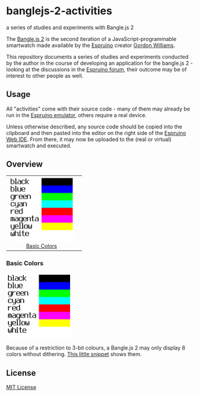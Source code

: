 # banglejs-2-activities #

a series of studies and experiments with Bangle.js 2

The [Bangle.js 2](https://www.espruino.com/Bangle.js2) is the second iteration of a JavaScript-programmable smartwatch made available by the [Espruino](https://www.espruino.com/) creator [Gordon Williams](https://github.com/gfwilliams).

This repository documents a series of studies and experiments conducted by the author in the course of developing an application for the bangle.js 2 - looking at the discussions in the [Espruino forum](http://forum.espruino.com/microcosms/1424/), their outcome may be of interest to other people as well.

## Usage ##

All "activities" come with their source code - many of them may already be run in the [Espruino emulator](https://www.espruino.com/ide/emulator.html), others require a real device.

Unless otherwise described, any source code should be copied into the clipboard and then pasted into the editor on the right side of the [Espruino Web IDE](https://www.espruino.com/ide). From there, it may now be uploaded to the (real or virtual) smartwatch and executed.

## Overview ##

<table>
 <tr>
   <td align="center"><img src="Colors/BasicColors.png"><br><a href="#basic-colors">Basic Colors</a><td>
 </tr>
</table>


### Basic Colors ###

<img src="Colors/BasicColors.png">

Because of a restriction to 3-bit colours, a Bangle.js 2 may only display 8 colors without dithering. [This little snippet](Colors/BasicColors.js) shows them.





## License ##

[MIT License](LICENSE.md)
